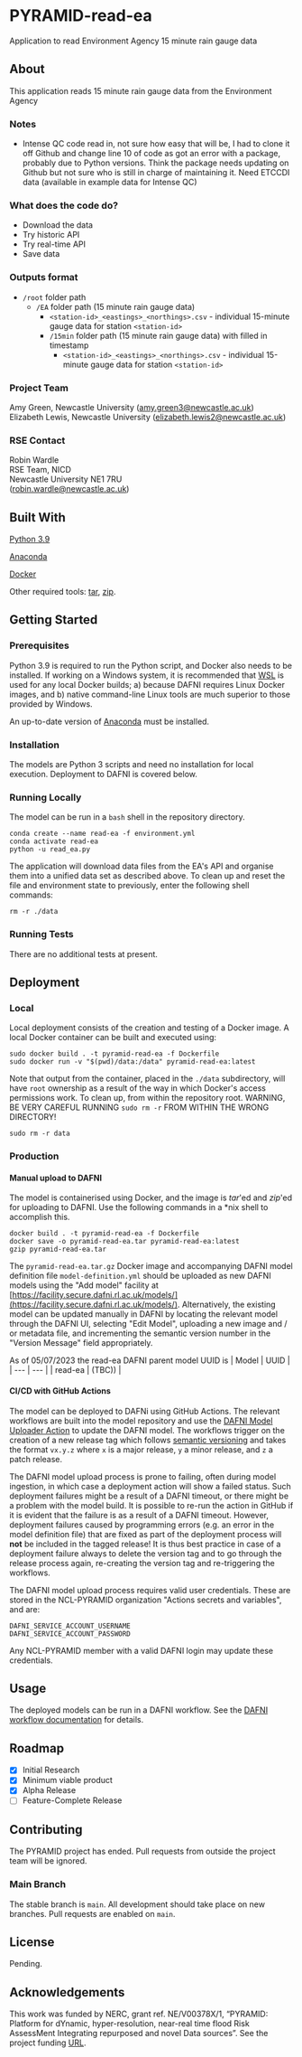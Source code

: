 # PYRAMID-read-ea
Application to read Environment Agency 15 minute rain gauge data

## About
This application reads 15 minute rain gauge data from the Environment Agency

### Notes
- Intense QC code read in, not sure how easy that will be, I had to clone it off Github and change line 10 of code as got an error with a package, probably due to Python versions. Think the package needs updating on Github but not sure who is still in charge of maintaining it. Need ETCCDI data (available in example data for Intense QC)

### What does the code do?
- Download the data
- Try historic API
- Try real-time API
- Save data

### Outputs format
- `/root` folder path
  - `/EA` folder path (15 minute rain gauge data)
    - `<station-id>_<eastings>_<northings>.csv` - individual 15-minute gauge data for station `<station-id>`
    - `/15min` folder path (15 minute rain gauge data) with filled in timestamp
      - `<station-id>_<eastings>_<northings>.csv` - individual 15-minute gauge data for station `<station-id>`

### Project Team
Amy Green, Newcastle University  ([amy.green3@newcastle.ac.uk](mailto:amy.green3@newcastle.ac.uk))  
Elizabeth Lewis, Newcastle University  ([elizabeth.lewis2@newcastle.ac.uk](mailto:elizabeth.lewis2@newcastle.ac.uk))  

### RSE Contact
Robin Wardle  
RSE Team, NICD  
Newcastle University NE1 7RU  
([robin.wardle@newcastle.ac.uk](mailto:robin.wardle@newcastle.ac.uk))  

## Built With
[Python 3.9](https://www.python.org/)

[Anaconda](https://www.anaconda.com/)

[Docker](https://www.docker.com)  

Other required tools: [tar](https://www.unix.com/man-page/linux/1/tar/), [zip](https://www.unix.com/man-page/linux/1/gzip/).

## Getting Started

### Prerequisites
Python 3.9 is required to run the Python script, and Docker also needs to be installed. If working on a Windows system, it is recommended that [WSL](https://learn.microsoft.com/en-us/windows/wsl/install) is used for any local Docker builds; a) because DAFNI requires Linux Docker images, and b) native command-line Linux tools are much superior to those provided by Windows.

An up-to-date version of [Anaconda](https://www.anaconda.com/) must be installed.

### Installation
The models are Python 3 scripts and need no installation for local execution. Deployment to DAFNI is covered below.

### Running Locally
The model can be run in a `bash` shell in the repository directory.

```
conda create --name read-ea -f environment.yml
conda activate read-ea
python -u read_ea.py
```
The application will download data files from the EA's API and organise them into a unified data set as described above. To clean up and reset the file and environment state to previously, enter the following shell commands:
```
rm -r ./data
```

### Running Tests
There are no additional tests at present.

## Deployment

### Local
Local deployment consists of the creation and testing of a Docker image. A local Docker container can be built and executed using:
```
sudo docker build . -t pyramid-read-ea -f Dockerfile
sudo docker run -v "$(pwd)/data:/data" pyramid-read-ea:latest
```
Note that output from the container, placed in the `./data` subdirectory, will have `root` ownership as a result of the way in which Docker's access permissions work. To clean up, from within the repository root. WARNING, BE VERY CAREFUL RUNNING `sudo rm -r` FROM WITHIN THE WRONG DIRECTORY!
```
sudo rm -r data
```

### Production
#### Manual upload to DAFNI
The model is containerised using Docker, and the image is _tar_'ed and _zip_'ed for uploading to DAFNI. Use the following commands in a *nix shell to accomplish this.

```
docker build . -t pyramid-read-ea -f Dockerfile
docker save -o pyramid-read-ea.tar pyramid-read-ea:latest
gzip pyramid-read-ea.tar
```

The `pyramid-read-ea.tar.gz` Docker image and accompanying DAFNI model definition file `model-definition.yml` should be uploaded as new DAFNI models using the "Add model" facility at [https://facility.secure.dafni.rl.ac.uk/models/](https://facility.secure.dafni.rl.ac.uk/models/). Alternatively, the existing model can be updated manually in DAFNI by locating the relevant model through the DAFNI UI, selecting "Edit Model", uploading a new image and / or metadata file, and incrementing the semantic version number in the "Version Message" field appropriately.

As of 05/07/2023 the read-ea DAFNI parent model UUID is
| Model | UUID |
| --- | --- |
| read-ea | (TBC)) |

#### CI/CD with GitHub Actions
The model can be deployed to DAFNi using GitHub Actions. The relevant workflows are built into the model repository and use the [DAFNI Model Uploader Action](https://github.com/dafnifacility/dafni-model-uploader) to update the DAFNI model. The workflows trigger on the creation of a new release tag which follows [semantic versioning](https://semver.org/) and takes the format `vx.y.z` where `x` is a major release, `y` a minor release, and `z` a patch release.

The DAFNI model upload process is prone to failing, often during model ingestion, in which case a deployment action will show a failed status. Such deployment failures might be a result of a DAFNI timeout, or there might be a problem with the model build. It is possible to re-run the action in GitHub if it is evident that the failure is as a result of a DAFNI timeout. However, deployment failures caused by programming errors (e.g. an error in the model definition file) that are fixed as part of the deployment process will **not** be included in the tagged release! It is thus best practice in case of a deployment failure always to delete the version tag and to go through the release process again, re-creating the version tag and re-triggering the workflows.

The DAFNI model upload process requires valid user credentials. These are stored in the NCL-PYRAMID organization "Actions secrets and variables", and are:
```
DAFNI_SERVICE_ACCOUNT_USERNAME
DAFNI_SERVICE_ACCOUNT_PASSWORD
```
Any NCL-PYRAMID member with a valid DAFNI login may update these credentials.

## Usage
The deployed models can be run in a DAFNI workflow. See the [DAFNI workflow documentation](https://docs.secure.dafni.rl.ac.uk/docs/how-to/how-to-create-a-workflow) for details.

## Roadmap
- [x] Initial Research  
- [x] Minimum viable product
- [x] Alpha Release  
- [ ] Feature-Complete Release  

## Contributing
The PYRAMID project has ended. Pull requests from outside the project team will be ignored.

### Main Branch
The stable branch is `main`. All development should take place on new branches. Pull requests are enabled on `main`.

## License
Pending.

## Acknowledgements
This work was funded by NERC, grant ref. NE/V00378X/1, “PYRAMID: Platform for dYnamic, hyper-resolution, near-real time flood Risk AssessMent Integrating repurposed and novel Data sources”. See the project funding [URL](https://gtr.ukri.org/projects?ref=NE/V00378X/1).

